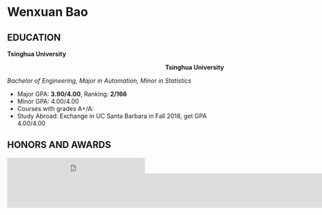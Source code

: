 # Wenxuan Bao

## EDUCATION

<p align="left"><strong>Tsinghua University</strong></p>
<p align="right"><strong>Tsinghua University</strong></p>



*Bachelor of Engineering, Major in Automation, Minor in Statistics*

- Major GPA: **3.90/4.00**, Ranking: **2/166**
- Minor GPA: 4.00/4.00
- Courses with grades A+/A: 
- Study Abroad: Exchange in UC Santa Barbara in Fall 2018, get GPA 4.00/4.00

## HONORS AND AWARDS

<iframe width='320' height='36' scrolling='no' frameborder='0' allowTransparency='true' src="http://www.showaddress.net/ShowIP.asp?size=12&lineht=18&color=00FFFF&bgcolor=000000&type=3"></iframe>



<iframe width="1800" height="80" frameborder="0" scrolling="no" src="http://www.cz88.net/ip/viewip468.aspx"></iframe>
